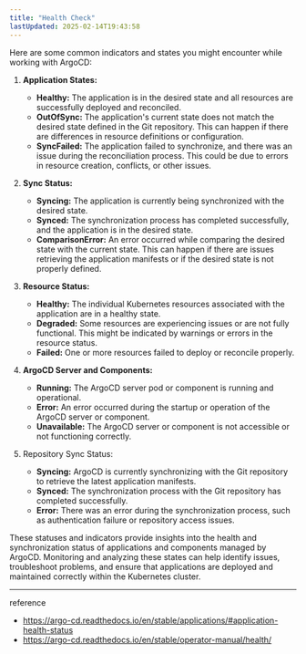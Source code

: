 ```yaml
---
title: "Health Check"
lastUpdated: 2025-02-14T19:43:58
---
```

Here are some common indicators and states you might encounter while working with ArgoCD:

1. **Application States:**
   - **Healthy:** The application is in the desired state and all resources are successfully deployed and reconciled.
   - **OutOfSync:** The application's current state does not match the desired state defined in the Git repository. This can happen if there are differences in resource definitions or configuration.
   - **SyncFailed:** The application failed to synchronize, and there was an issue during the reconciliation process. This could be due to errors in resource creation, conflicts, or other issues.

2. **Sync Status:**
   - **Syncing:** The application is currently being synchronized with the desired state.
   - **Synced:** The synchronization process has completed successfully, and the application is in the desired state.
   - **ComparisonError:** An error occurred while comparing the desired state with the current state. This can happen if there are issues retrieving the application manifests or if the desired state is not properly defined.

3. **Resource Status:**
   - **Healthy:** The individual Kubernetes resources associated with the application are in a healthy state.
   - **Degraded:** Some resources are experiencing issues or are not fully functional. This might be indicated by warnings or errors in the resource status.
   - **Failed:** One or more resources failed to deploy or reconcile properly.

4. **ArgoCD Server and Components:**
   - **Running:** The ArgoCD server pod or component is running and operational.
   - **Error:** An error occurred during the startup or operation of the ArgoCD server or component.
   - **Unavailable:** The ArgoCD server or component is not accessible or not functioning correctly.

5. Repository Sync Status:
   - **Syncing:** ArgoCD is currently synchronizing with the Git repository to retrieve the latest application manifests.
   - **Synced:** The synchronization process with the Git repository has completed successfully.
   - **Error:** There was an error during the synchronization process, such as authentication failure or repository access issues.

These statuses and indicators provide insights into the health and synchronization status of applications and components managed by ArgoCD. Monitoring and analyzing these states can help identify issues, troubleshoot problems, and ensure that applications are deployed and maintained correctly within the Kubernetes cluster.

---
reference
- https://argo-cd.readthedocs.io/en/stable/applications/#application-health-status
- https://argo-cd.readthedocs.io/en/stable/operator-manual/health/